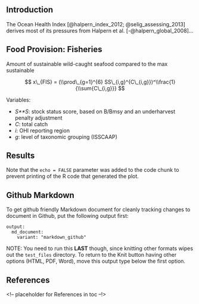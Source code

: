  

## Introduction

The Ocean Health Index \[@halpern_index_2012; @selig_assessing_2013\]
derives most of its pressures from Halpern et al.
\[-@halpern_global_2008\]…

## Food Provision: Fisheries

Amount of sustainable wild-caught seafood compared to the max
sustainable

$$
x\_{FIS} =  (\\prod\_{g=1}^{6} SS\_{i,g}^{C\_{i,g}})^\\frac{1}{\\sum{C\_{i,g}}}
$$

Variables:

-   *S**S*: stock status score, based on B/Bmsy and an underharvest
    penalty adjustment
-   *C*: total catch
-   *i*: OHI reporting region
-   *g*: level of taxonomic grouping (ISSCAAP)</small>

## Results

Note that the `echo = FALSE` parameter was added to the code chunk to
prevent printing of the R code that generated the plot.

## Github Markdown

To get github friendly Markdown document for cleanly tracking changes to
document in Github, put the following output first:

    output:
      md_document:
        variant: "markdown_github"

NOTE: You need to run this **LAST** though, since knitting other formats
wipes out the `test_files` directory. To return to the Knit button
having other options (HTML, PDF, Word), move this output type below the
first option.

## References

\<!– placeholder for References in toc –!>
